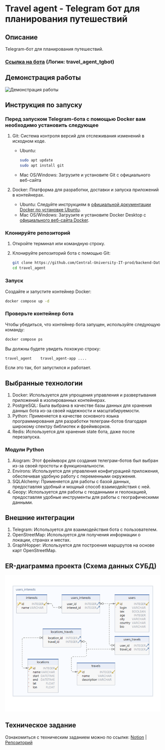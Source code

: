 # Travel agent - Telegram бот для планирования путешествий

## Описание

Telegram-бот для планирования путешествий.

### [Ссылка на бота](https://t.me/travel_agent_tgbot) (Логин: travel_agent_tgbot)

## Демонстрация работы

![Демонстрация работы](demo.gif)

## Инструкция по запуску

### Перед запуском Telegram-бота с помощью Docker вам необходимо установить следующее

1. Git: Система контроля версий для отслеживания изменений в исходном коде.
    - Ubuntu:

       ```bash
       sudo apt update
       sudo apt install git
       ```

    - Mac OS/Windows: Загрузите и установите Git с официального веб-сайта

2. Docker: Платформа для разработки, доставки и запуска приложений в контейнерах.
    - Ubuntu: Следуйте инструкциям в [официальной документации Docker по установке Ubuntu](https://docs.docker.com/engine/install/ubuntu/).
    - Mac OS/Windows: Загрузите и установите Docker Desktop с [официального веб-сайта Docker](https://www.docker.com/products/docker-desktop/).

### Клонируйте репозиторий

1. Откройте терминал или командную строку.
2. Клонируйте репозиторий бота с помощью Git:

    ```bash
    git clone https://github.com/Central-University-IT-prod/backend-Data-Name-ID.git travel_agent
    cd travel_agent
    ```

### Запуск

Создайте и запустите контейнер Docker:

```bash
docker compose up -d
```

### Проверьте контейнер бота

Чтобы убедиться, что контейнер бота запущен, используйте следующую команду:

```bash
docker compose ps
```

Вы должны будете увидеть похожую строку:

```bash
travel_agent    travel_agent-app ....
```

Если это так, бот запустился и работает.

## Выбранные технологии

1. Docker: Используется для упрощения управления и развертывания приложений в изолированных контейнерах.
2. PostgreSQL: Была выбрана в качестве базы данных для хранения данных бота из-за своей надежности и масштабируемости.
3. Python: Применяется в качестве основного языка программирования для разработки телеграм-ботов благодаря широкому спектру библиотек и фреймворков.
4. Redis: Используется для хранения state бота, даже после перезапуска.

### Модули Python

1. Aiogram: Этот фреймворк для создания телеграм-ботов был выбран из-за своей простоты и функциональности.
2. Environs: Используется для управления конфигурацией приложения, обеспечивая удобную работу с переменными окружения.
3. SQLAlchemy: Применяется для работы с базой данных, предоставляя удобный и мощный способ взаимодействия с ней.
4. Geopy: Используется для работы с геоданными и геолокацией, предоставляя удобные инструменты для работы с географическими данными.

## Внешние интеграции

1. Telegram: Используется для взаимодействия бота с пользователем.
2. OpenStreetMap: Используется для получения информации о локации, странах и местах.
3. GraphHopper: Используется для построения маршрутов на основе карт OpenStreetMap.

## ER-диаграмма проекта (Схема данных СУБД)

![ER-диаграмма проекта](ER.png)

## Техническое задание

Ознакомиться с техническим заданием можно по ссылке: [Notion](https://centraluniversity.notion.site/Backend-Travel-agent-3-0-f2d4cbabbaa94a338d3ad6293a9f0b4f) | [Репозиторий](Technical%20Specification.md)
